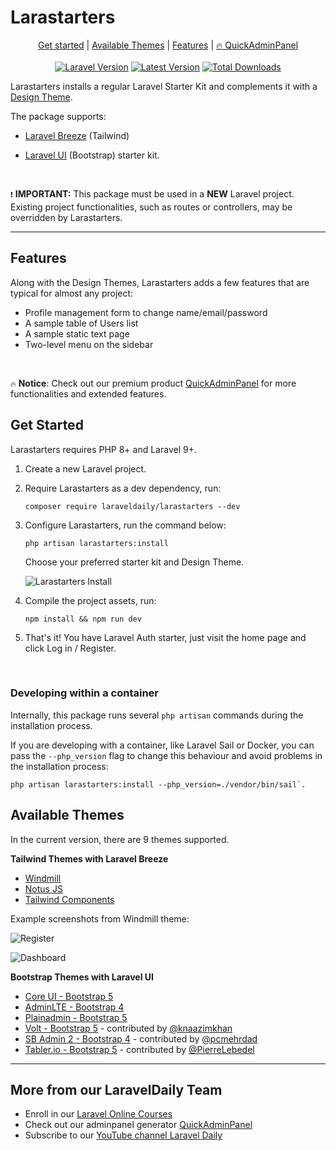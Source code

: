 # Larastarters

<div align="center">
    <p align="center">
        <a href="#get-started">Get started</a> |
        <a href="#available-themes">Available Themes</a> |
        <a href="#features">Features</a> |
        <a href="https://quickadminpanel.com" target="_blank">🔥 QuickAdminPanel</a>
            <br/> <br/>
        <a href="https://packagist.org/packages/LaravelDaily/Larastarters"><img alt="Laravel Version" src="https://img.shields.io/static/v1?label=laravel&message=%E2%89%A59.0&color=0078BE&logo=laravel&style=flat-square"></a>
        <a href="https://packagist.org/packages/LaravelDaily/Larastarters"><img alt="Latest Version" src="https://img.shields.io/packagist/v/LaravelDaily/Larastarters"></a>
        <a href="https://packagist.org/packages/LaravelDaily/Larastarters"><img alt="Total Downloads" src="https://img.shields.io/packagist/dt/LaravelDaily/Larastarters"></a>
  </p>
</div>

Larastarters installs a regular Laravel Starter Kit and complements it with a [Design Theme](#available-themes).

The package supports:

- [Laravel Breeze](https://github.com/laravel/breeze) (Tailwind)

- [Laravel UI](https://github.com/laravel/ui) (Bootstrap) starter kit.

<br/>

` ❗ ` **IMPORTANT:**  This package must be used in a **NEW** Laravel project. Existing project functionalities, such as routes or controllers, may be overridden by Larastarters.

---

## Features

Along with the Design Themes, Larastarters adds a few features that are typical for almost any project:

- Profile management form to change name/email/password
- A sample table of Users list
- A sample static text page
- Two-level menu on the sidebar

<br/>

` 🔥 ` **Notice**: Check out our premium product [QuickAdminPanel](https://quickadminpanel.com) for more functionalities and extended features.

## Get Started

Larastarters requires PHP 8+ and Laravel 9+.

1. Create a new Laravel project.

2. Require Larastarters as a dev dependency, run:

    ```shell
    composer require laraveldaily/larastarters --dev
    ```

3. Configure Larastarters, run the command below:

    ```shell
    php artisan larastarters:install
    ```

    Choose your preferred starter kit and Design Theme.

    ![Larastarters Install](https://laraveldaily.com/uploads/2023/02/220314313-d3055051-3997-427d-98df-8bc7bbd34dd7.png)

4. Compile the project assets, run:

    ```shell
    npm install && npm run dev
    ```

5. That's it! You have Laravel Auth starter, just visit the home page and click Log in / Register.

<br/>

### Developing within a container

Internally, this package runs several `php artisan` commands during the installation process.

If you are developing with a container, like Laravel Sail or Docker, you can pass the `--php_version` flag to change this behaviour and avoid problems in the installation process:

```shell
php artisan larastarters:install --php_version=./vendor/bin/sail`.
```

## Available Themes

In the current version, there are 9 themes supported.

**Tailwind Themes with Laravel Breeze**

- [Windmill](https://windmillui.com/dashboard-html)
- [Notus JS](https://www.creative-tim.com/product/notus-js)
- [Tailwind Components](https://github.com/tailwindcomponents/dashboard)

Example screenshots from Windmill theme:

![Register](https://laraveldaily.com/wp-content/uploads/2021/10/Screenshot-2021-10-26-at-07.24.59.png)

![Dashboard](https://laraveldaily.com/wp-content/uploads/2021/10/Screenshot-2021-10-26-at-07.25.32.png)

**Bootstrap Themes with Laravel UI**

- [Core UI - Bootstrap 5](https://coreui.io/)
- [AdminLTE - Bootstrap 4](https://adminlte.io/)
- [Plainadmin - Bootstrap 5](https://plainadmin.com/)
- [Volt - Bootstrap 5](https://demo.themesberg.com/volt/) - contributed by [@knaazimkhan](https://github.com/knaazimkhan)
- [SB Admin 2 - Bootstrap 4](https://startbootstrap.github.io/startbootstrap-sb-admin-2/) - contributed by [@pcmehrdad](https://github.com/pcmehrdad)
- [Tabler.io - Bootstrap 5](https://tabler.io/) - contributed by [@PierreLebedel](https://github.com/PierreLebedel)

---

## More from our LaravelDaily Team

- Enroll in our [Laravel Online Courses](https://laraveldaily.com/courses)
- Check out our adminpanel generator [QuickAdminPanel](https://quickadminpanel.com)
- Subscribe to our [YouTube channel Laravel Daily](https://www.youtube.com/channel/UCTuplgOBi6tJIlesIboymGA)
